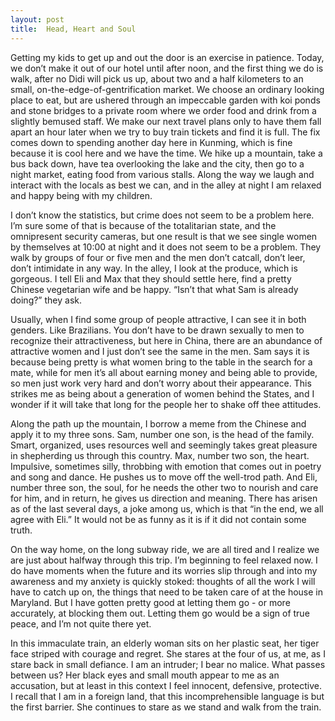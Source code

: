 ```yaml
---
layout: post
title:  Head, Heart and Soul
---
```

Getting my kids to get up and out the door is an exercise in patience. Today, we don’t make it out of our hotel until after noon, and the first thing we do is walk, after no Didi will pick us up, about two and a half kilometers to an small, on-the-edge-of-gentrification market. We choose an ordinary looking place to eat, but are ushered through an impeccable garden with koi ponds and stone bridges to a private room where we order food and drink from a slightly bemused staff. We make our next travel plans only to have them fall apart an hour later when we try to buy train tickets and find it is full. The fix comes down to spending another day here in Kunming, which is fine because it is cool here and we have the time. We hike up a mountain, take a bus back down, have tea overlooking the lake and the city, then go to a night market, eating food from various stalls. Along the way we laugh and interact with the locals as best we can, and in the alley at night I am relaxed and happy being with my children. 

I don’t know the statistics, but crime does not seem to be a problem here. I’m sure some of that is because of the totalitarian state, and the omnipresent security cameras, but one result is that we see single women by themselves at 10:00 at night and it does not seem to be a problem. They walk by groups of four or five men and the men don’t catcall, don’t leer, don’t intimidate in any way. In the alley, I look at the produce, which is gorgeous. I tell Eli and Max that they should settle here, find a pretty Chinese vegetarian wife and be happy. “Isn’t that what Sam is already doing?” they ask.

Usually, when I find some group of people attractive, I can see it in both genders. Like Brazilians. You don’t have to be drawn sexually to men to recognize their attractiveness, but here in China, there are an abundance of attractive women and I just don’t see the same in the men. Sam says it is because being pretty is what women bring to the table in the search for a mate, while for men it’s all about earning money and being able to provide, so men just work very hard and don’t worry about their appearance. This strikes me as being about a generation of women behind the States, and I wonder if it will take that long for the people her to shake off thee attitudes. 

Along the path up the mountain, I borrow a meme from the Chinese and apply it to my three sons. Sam, number one son, is the head of the family. Smart, organized, uses resources well and seemingly takes great pleasure in shepherding us through this country. Max, number two son, the heart. Impulsive, sometimes silly, throbbing with emotion that comes out in poetry and song and dance. He pushes us to move off the well-trod path. And Eli, number three son, the soul, for he needs the other two to nourish and care for him, and in return, he gives us direction and meaning. There has arisen as of the last several days, a joke among us, which is that “in the end, we all agree with Eli.” It would not be as funny as it is if it did not contain some truth. 

On the way home, on the long subway ride, we are all tired and I realize we are just about halfway through this trip. I’m beginning to feel relaxed now. I do have moments when the future and its worries slip through and into my awareness and my anxiety is quickly stoked: thoughts of all the work I will have to catch up on, the things that need to be taken care of at the house in Maryland. But I have gotten pretty good at letting them go - or more accurately, at blocking them out. Letting them go would be a sign of true peace, and I’m not quite there yet. 

In this immaculate train, an elderly woman sits on her plastic seat, her tiger face striped with courage and regret. She stares at the four of us, at me, as I stare back in small defiance. I am an intruder; I bear no malice. What passes between us? Her black eyes and small mouth appear to me as an accusation, but at least in this context I feel innocent, defensive, protective. I recall that I am in a foreign land, that this incomprehensible language is but the first barrier. She continues to stare as we stand and walk from the train. 

